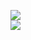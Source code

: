 [![](https://img.shields.io/badge/Made%20With-Github%20Spray-lightgrey.svg?style=for-the-badge&logo=github)](https://github.com/Annihil/github-spray#8692)  
[![](https://i.imgur.com/2DrTn0Z.gif)](https://github.com/Annihil/github-spray)